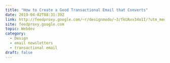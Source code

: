 ```yaml
---
title: "How to Create a Good Transactional Email that Converts"
date: 2019-04-02T08:31:39Z
link: http://feedproxy.google.com/~r/designmodo/~3/fkUAxv34o1I/?utm_medium=RSS&utm_source=hune
site: feedproxy.google.com
topic: Webdev
category:
  - Design
  - email newsletters
  - transactional email
draft: false
---
```

